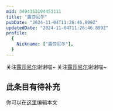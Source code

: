 ```yaml
---
mid: 3494353194453111
title: "露莎尼尔"
pubDate: "2024-11-04T11:26:46.809Z"
updatedDate: "2024-11-04T11:26:46.809Z"
profile:
  {
    Nickname: ["露莎尼尔"],
  }
---
```


关注[露莎尼尔](https://space.bilibili.com/3494353194453111)谢谢喵~ 关注[露莎尼尔](https://space.bilibili.com/3494353194453111)谢谢喵~

## 此条目有待补充
你可以在[这里](https://github.com/Yuhanawa/VTuber.ICU-Content/edit/master/v/露莎尼尔/index.md)编辑本文
